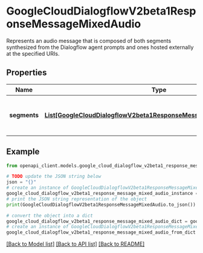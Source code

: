 # GoogleCloudDialogflowV2beta1ResponseMessageMixedAudio

Represents an audio message that is composed of both segments synthesized from the Dialogflow agent prompts and ones hosted externally at the specified URIs.

## Properties

Name | Type | Description | Notes
------------ | ------------- | ------------- | -------------
**segments** | [**List[GoogleCloudDialogflowV2beta1ResponseMessageMixedAudioSegment]**](GoogleCloudDialogflowV2beta1ResponseMessageMixedAudioSegment.md) | Segments this audio response is composed of. | [optional] 

## Example

```python
from openapi_client.models.google_cloud_dialogflow_v2beta1_response_message_mixed_audio import GoogleCloudDialogflowV2beta1ResponseMessageMixedAudio

# TODO update the JSON string below
json = "{}"
# create an instance of GoogleCloudDialogflowV2beta1ResponseMessageMixedAudio from a JSON string
google_cloud_dialogflow_v2beta1_response_message_mixed_audio_instance = GoogleCloudDialogflowV2beta1ResponseMessageMixedAudio.from_json(json)
# print the JSON string representation of the object
print(GoogleCloudDialogflowV2beta1ResponseMessageMixedAudio.to_json())

# convert the object into a dict
google_cloud_dialogflow_v2beta1_response_message_mixed_audio_dict = google_cloud_dialogflow_v2beta1_response_message_mixed_audio_instance.to_dict()
# create an instance of GoogleCloudDialogflowV2beta1ResponseMessageMixedAudio from a dict
google_cloud_dialogflow_v2beta1_response_message_mixed_audio_from_dict = GoogleCloudDialogflowV2beta1ResponseMessageMixedAudio.from_dict(google_cloud_dialogflow_v2beta1_response_message_mixed_audio_dict)
```
[[Back to Model list]](../README.md#documentation-for-models) [[Back to API list]](../README.md#documentation-for-api-endpoints) [[Back to README]](../README.md)


